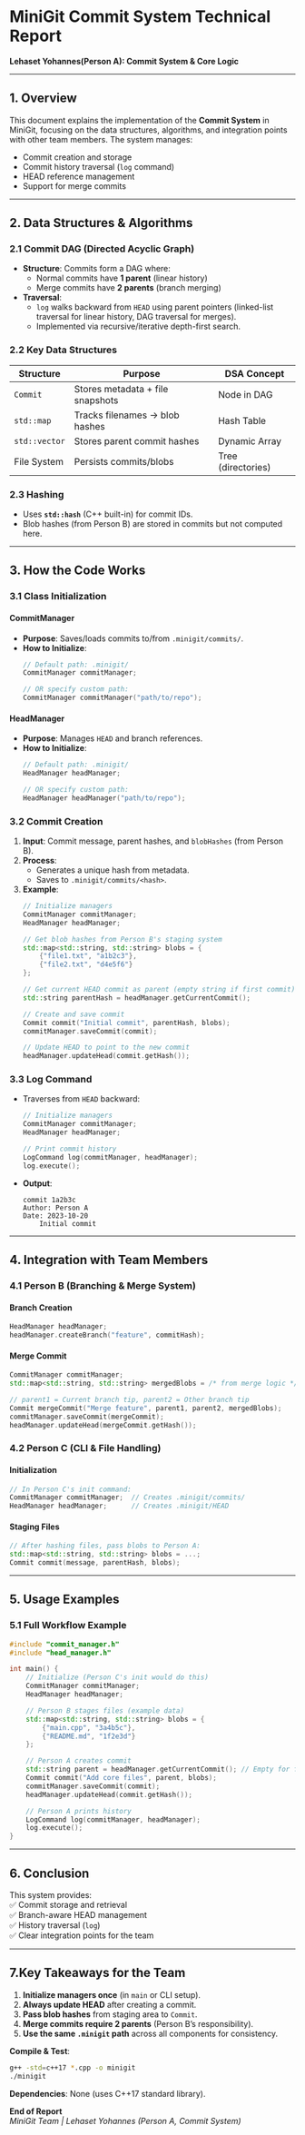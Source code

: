 # **MiniGit Commit System Technical Report**  
**Lehaset Yohannes(Person A): Commit System & Core Logic**  

---

## **1. Overview**  
This document explains the implementation of the **Commit System** in MiniGit, focusing on the data structures, algorithms, and integration points with other team members. The system manages:  
- Commit creation and storage  
- Commit history traversal (`log` command)  
- HEAD reference management  
- Support for merge commits  

---

## **2. Data Structures & Algorithms**  

### **2.1 Commit DAG (Directed Acyclic Graph)**  
- **Structure**: Commits form a DAG where:  
  - Normal commits have **1 parent** (linear history)  
  - Merge commits have **2 parents** (branch merging)  
- **Traversal**:  
  - `log` walks backward from `HEAD` using parent pointers (linked-list traversal for linear history, DAG traversal for merges).  
  - Implemented via recursive/iterative depth-first search.  

### **2.2 Key Data Structures**  
| Structure       | Purpose                          | DSA Concept        |  
|----------------|----------------------------------|-------------------|  
| `Commit`       | Stores metadata + file snapshots | Node in DAG       |  
| `std::map`     | Tracks filenames → blob hashes   | Hash Table        |  
| `std::vector`  | Stores parent commit hashes      | Dynamic Array     |  
| File System    | Persists commits/blobs           | Tree (directories)|  

### **2.3 Hashing**  
- Uses **`std::hash`** (C++ built-in) for commit IDs.  
- Blob hashes (from Person B) are stored in commits but not computed here.  

---

## **3. How the Code Works**  

### **3.1 Class Initialization**  
#### **CommitManager**  
- **Purpose**: Saves/loads commits to/from `.minigit/commits/`.  
- **How to Initialize**:  
  ```cpp
  // Default path: .minigit/
  CommitManager commitManager; 

  // OR specify custom path:
  CommitManager commitManager("path/to/repo");
  ```

#### **HeadManager**  
- **Purpose**: Manages `HEAD` and branch references.  
- **How to Initialize**:  
  ```cpp
  // Default path: .minigit/
  HeadManager headManager;

  // OR specify custom path:
  HeadManager headManager("path/to/repo");
  ```

### **3.2 Commit Creation**  
1. **Input**: Commit message, parent hashes, and `blobHashes` (from Person B).  
2. **Process**:  
   - Generates a unique hash from metadata.  
   - Saves to `.minigit/commits/<hash>`.  
3. **Example**:  
   ```cpp
   // Initialize managers
   CommitManager commitManager;
   HeadManager headManager;

   // Get blob hashes from Person B's staging system
   std::map<std::string, std::string> blobs = {
       {"file1.txt", "a1b2c3"},
       {"file2.txt", "d4e5f6"}
   };

   // Get current HEAD commit as parent (empty string if first commit)
   std::string parentHash = headManager.getCurrentCommit();

   // Create and save commit
   Commit commit("Initial commit", parentHash, blobs);
   commitManager.saveCommit(commit);

   // Update HEAD to point to the new commit
   headManager.updateHead(commit.getHash());
   ```

### **3.3 Log Command**  
- Traverses from `HEAD` backward:  
  ```cpp
  // Initialize managers
  CommitManager commitManager;
  HeadManager headManager;

  // Print commit history
  LogCommand log(commitManager, headManager);
  log.execute();
  ```
- **Output**:  
  ```
  commit 1a2b3c
  Author: Person A
  Date: 2023-10-20
      Initial commit
  ```

---

## **4. Integration with Team Members**  

### **4.1 Person B (Branching & Merge System)**  
#### **Branch Creation**  
```cpp
HeadManager headManager;
headManager.createBranch("feature", commitHash); 
```

#### **Merge Commit**  
```cpp
CommitManager commitManager;
std::map<std::string, std::string> mergedBlobs = /* from merge logic */;

// parent1 = Current branch tip, parent2 = Other branch tip
Commit mergeCommit("Merge feature", parent1, parent2, mergedBlobs);
commitManager.saveCommit(mergeCommit);
headManager.updateHead(mergeCommit.getHash());
```

### **4.2 Person C (CLI & File Handling)**  
#### **Initialization**  
```cpp
// In Person C's init command:
CommitManager commitManager;  // Creates .minigit/commits/
HeadManager headManager;      // Creates .minigit/HEAD
```

#### **Staging Files**  
```cpp
// After hashing files, pass blobs to Person A:
std::map<std::string, std::string> blobs = ...;
Commit commit(message, parentHash, blobs);
```

---

## **5. Usage Examples**  

### **5.1 Full Workflow Example**  
```cpp
#include "commit_manager.h"
#include "head_manager.h"

int main() {
    // Initialize (Person C's init would do this)
    CommitManager commitManager;
    HeadManager headManager;

    // Person B stages files (example data)
    std::map<std::string, std::string> blobs = {
        {"main.cpp", "3a4b5c"},
        {"README.md", "1f2e3d"}
    };

    // Person A creates commit
    std::string parent = headManager.getCurrentCommit(); // Empty for first commit
    Commit commit("Add core files", parent, blobs);
    commitManager.saveCommit(commit);
    headManager.updateHead(commit.getHash());

    // Person A prints history
    LogCommand log(commitManager, headManager);
    log.execute();
}
```

---

## **6. Conclusion**  
This system provides:  
✅ Commit storage and retrieval  
✅ Branch-aware HEAD management  
✅ History traversal (`log`)  
✅ Clear integration points for the team  

---

## **7.Key Takeaways for the Team**  
1. **Initialize managers once** (in `main` or CLI setup).  
2. **Always update HEAD** after creating a commit.  
3. **Pass blob hashes** from staging area to `Commit`.  
4. **Merge commits require 2 parents** (Person B’s responsibility).  
5. **Use the same `.minigit` path** across all components for consistency.  

**Compile & Test**:  
```bash
g++ -std=c++17 *.cpp -o minigit
./minigit
```  

**Dependencies**: None (uses C++17 standard library).  

**End of Report**  
*MiniGit Team | Lehaset Yohannes (Person A, Commit System)*